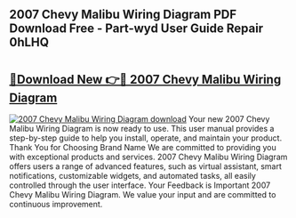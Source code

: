 ## 2007 Chevy Malibu Wiring Diagram PDF Download Free - Part-wyd User Guide Repair 0hLHQ

# <h2><a href="http://dftykk.blite.top/?on=2007+Chevy+Malibu+Wiring+Diagram">🔗Download New 👉🔴 2007 Chevy Malibu Wiring Diagram</a></h2>

[![2007 Chevy Malibu Wiring Diagram download](https://i.imgur.com/lujVjoI.png)](http://dftykk.blite.top/?on=2007+Chevy+Malibu+Wiring+Diagram)
Your new 2007 Chevy Malibu Wiring Diagram is now ready to use. This user manual provides a step-by-step guide to help you install, operate, and maintain your product. Thank You for Choosing Brand Name We are committed to providing you with exceptional products and services. 2007 Chevy Malibu Wiring Diagram offers users a range of advanced features, such as virtual assistant, smart notifications, customizable widgets, and automated tasks, all easily controlled through the user interface. Your Feedback is Important 2007 Chevy Malibu Wiring Diagram. We value your input and are committed to continuous improvement.
